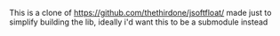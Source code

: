 This is a clone of https://github.com/thethirdone/jsoftfloat/ made just to simplify building the lib, ideally i'd want this to be a submodule instead